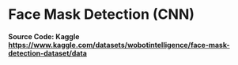 # Face Mask Detection (CNN)
#### Source Code: Kaggle https://www.kaggle.com/datasets/wobotintelligence/face-mask-detection-dataset/data

